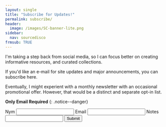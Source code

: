 ```yaml
---
layout: single
title: "Subscribe for Updates!"
permalink: subscribe/
header:
  image: /images/SC-banner-lite.png
sidebar:
  nav: sourcedisco
frmsub: TRUE
---
```


I'm taking a step back from social media, so I can focus better on creating informative resources, and curated collections.

If you'd like an e-mail for site updates and major announcements, you can subscribe here.

Eventually, I might experient with a monthly newsletter with an occasional promotional offer. However, that would be a distinct and separate opt-in list.

**Only Email Required**
{: .notice--danger}

<div class="kwes-form">
    <form method="POST" action="https://kwes.io/api/foreign/forms/jkYmOb8OJAVfi2S1qfWU" success-message="Thank You!" error-message="Oops! Your form has errors." mode="test">
        <label for="nym"> Nym</label>
        <input type="text" name="nym" rules="max:255">
        <label for="addy"> Email</label>
        <input type="email" name="addy" rules="required|email|max:255">
        <label for="note"> Notes</label>
        <input type="text" name="note" rules="max:255">
        <button type="submit">Submit</button>
    </form>
</div>